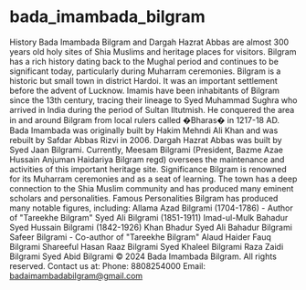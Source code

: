 # bada_imambada_bilgram
History Bada Imambada Bilgram and Dargah Hazrat Abbas are almost 300 years old holy sites of Shia Muslims and heritage places for visitors. Bilgram has a rich history dating back to the Mughal period and continues to be significant today, particularly during Muharram ceremonies.  Bilgram is a historic but small town in district Hardoi. It was an important settlement before the advent of Lucknow. Imamis have been inhabitants of Bilgram since the 13th century, tracing their lineage to Syed Muhammad Sughra who arrived in India during the period of Sultan Iltutmish. He conquered the area in and around Bilgram from local rulers called �Bharas� in 1217-18 AD.  Bada Imambada was originally built by Hakim Mehndi Ali Khan and was rebuilt by Safdar Abbas Rizvi in 2006. Dargah Hazrat Abbas was built by Syed Jaan Bilgrami.  Currently, Meesam Bilgrami (President, Bazme Azae Hussain Anjuman Haidariya Bilgram regd) oversees the maintenance and activities of this important heritage site.  Significance Bilgram is renowned for its Muharram ceremonies and as a seat of learning. The town has a deep connection to the Shia Muslim community and has produced many eminent scholars and personalities.  Famous Personalities Bilgram has produced many notable figures, including:  Allama Azad Bilgrami (1704-1786) - Author of "Tareekhe Bilgram" Syed Ali Bilgrami (1851-1911) Imad-ul-Mulk Bahadur Syed Hussain Bilgrami (1842-1926) Khan Bhadur Syed Ali Bahadur Bilgrami Safeer Bilgrami - Co-author of "Tareekhe Bilgram" Alaud Haider Fauq Bilgrami Shareeful Hasan Raaz Bilgrami Syed Khaleel Bilgrami Raza Zaidi Bilgrami Syed Abid Bilgrami © 2024 Bada Imambada Bilgram. All rights reserved.  Contact us at:  Phone: 8808254000  Email: badaimambadabilgram@gmail.com  
